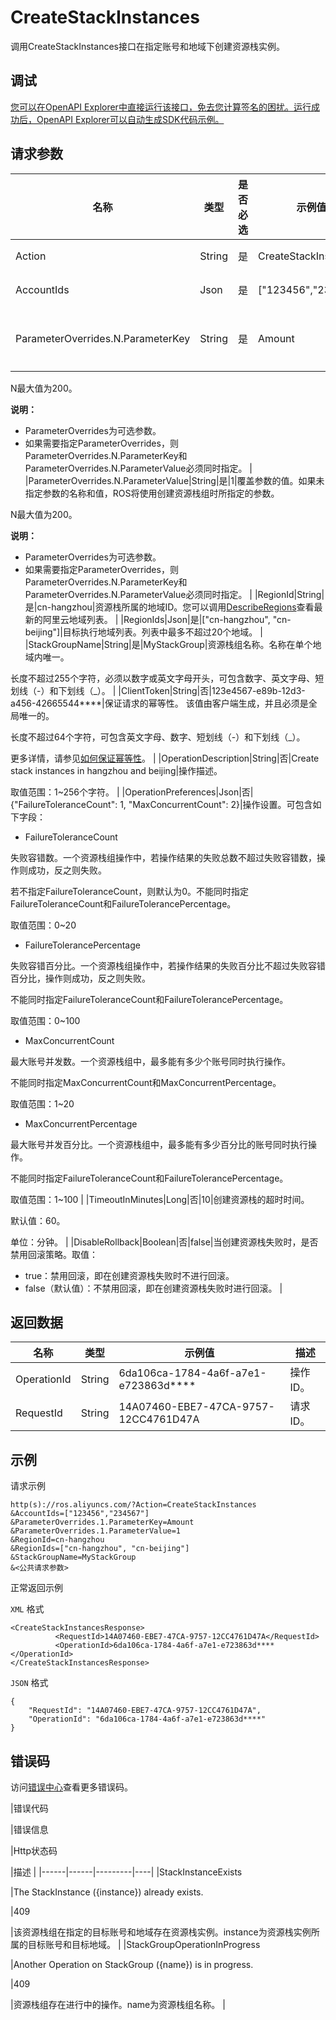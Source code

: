 # CreateStackInstances

调用CreateStackInstances接口在指定账号和地域下创建资源栈实例。

## 调试

[您可以在OpenAPI Explorer中直接运行该接口，免去您计算签名的困扰。运行成功后，OpenAPI Explorer可以自动生成SDK代码示例。](https://api.aliyun.com/#product=ROS&api=CreateStackInstances&type=RPC&version=2019-09-10)

## 请求参数

|名称|类型|是否必选|示例值|描述|
|--|--|----|---|--|
|Action|String|是|CreateStackInstances|要执行的操作，取值：CreateStackInstances。 |
|AccountIds|Json|是|\["123456","234567"\]|目标执行账号列表。列表长度不超过20个。 |
|ParameterOverrides.N.ParameterKey|String|是|Amount|覆盖参数的名称。如果未指定参数的名称和值，ROS将使用创建资源栈组时所指定的参数。

 N最大值为200。

 **说明：**

-   ParameterOverrides为可选参数。
-   如果需要指定ParameterOverrides，则ParameterOverrides.N.ParameterKey和ParameterOverrides.N.ParameterValue必须同时指定。 |
|ParameterOverrides.N.ParameterValue|String|是|1|覆盖参数的值。如果未指定参数的名称和值，ROS将使用创建资源栈组时所指定的参数。

 N最大值为200。

 **说明：**

-   ParameterOverrides为可选参数。
-   如果需要指定ParameterOverrides，则ParameterOverrides.N.ParameterKey和ParameterOverrides.N.ParameterValue必须同时指定。 |
|RegionId|String|是|cn-hangzhou|资源栈所属的地域ID。您可以调用[DescribeRegions](~~131035~~)查看最新的阿里云地域列表。 |
|RegionIds|Json|是|\["cn-hangzhou", "cn-beijing"\]|目标执行地域列表。列表中最多不超过20个地域。 |
|StackGroupName|String|是|MyStackGroup|资源栈组名称。名称在单个地域内唯一。

 长度不超过255个字符，必须以数字或英文字母开头，可包含数字、英文字母、短划线（-）和下划线（\_）。 |
|ClientToken|String|否|123e4567-e89b-12d3-a456-42665544\*\*\*\*|保证请求的幂等性。 该值由客户端生成，并且必须是全局唯一的。

 长度不超过64个字符，可包含英文字母、数字、短划线（-）和下划线（\_）。

 更多详情，请参见[如何保证幂等性](~~134212~~)。 |
|OperationDescription|String|否|Create stack instances in hangzhou and beijing|操作描述。

 取值范围：1~256个字符。 |
|OperationPreferences|Json|否|\{"FailureToleranceCount": 1, "MaxConcurrentCount": 2\}|操作设置。可包含如下字段：

 -   FailureToleranceCount

 失败容错数。一个资源栈组操作中，若操作结果的失败总数不超过失败容错数，操作则成功，反之则失败。

 若不指定FailureToleranceCount，则默认为0。不能同时指定FailureToleranceCount和FailureTolerancePercentage。

 取值范围：0~20

 -   FailureTolerancePercentage

 失败容错百分比。一个资源栈组操作中，若操作结果的失败百分比不超过失败容错百分比，操作则成功，反之则失败。

 不能同时指定FailureToleranceCount和FailureTolerancePercentage。

 取值范围：0~100

 -   MaxConcurrentCount

 最大账号并发数。一个资源栈组中，最多能有多少个账号同时执行操作。

 不能同时指定MaxConcurrentCount和MaxConcurrentPercentage。

 取值范围：1~20

 -   MaxConcurrentPercentage

 最大账号并发百分比。一个资源栈组中，最多能有多少百分比的账号同时执行操作。

 不能同时指定FailureToleranceCount和FailureTolerancePercentage。

 取值范围：1~100 |
|TimeoutInMinutes|Long|否|10|创建资源栈的超时时间。

 默认值：60。

 单位：分钟。 |
|DisableRollback|Boolean|否|false|当创建资源栈失败时，是否禁用回滚策略。取值：

 -   true：禁用回滚，即在创建资源栈失败时不进行回滚。
-   false（默认值）：不禁用回滚，即在创建资源栈失败时进行回滚。 |

## 返回数据

|名称|类型|示例值|描述|
|--|--|---|--|
|OperationId|String|6da106ca-1784-4a6f-a7e1-e723863d\*\*\*\*|操作ID。 |
|RequestId|String|14A07460-EBE7-47CA-9757-12CC4761D47A|请求ID。 |

## 示例

请求示例

```
http(s)://ros.aliyuncs.com/?Action=CreateStackInstances
&AccountIds=["123456","234567"]
&ParameterOverrides.1.ParameterKey=Amount
&ParameterOverrides.1.ParameterValue=1
&RegionId=cn-hangzhou
&RegionIds=["cn-hangzhou", "cn-beijing"]
&StackGroupName=MyStackGroup
&<公共请求参数>
```

正常返回示例

`XML` 格式

```
<CreateStackInstancesResponse>
          <RequestId>14A07460-EBE7-47CA-9757-12CC4761D47A</RequestId>
          <OperationId>6da106ca-1784-4a6f-a7e1-e723863d****</OperationId>
</CreateStackInstancesResponse>
```

`JSON` 格式

```
{
    "RequestId": "14A07460-EBE7-47CA-9757-12CC4761D47A",
    "OperationId": "6da106ca-1784-4a6f-a7e1-e723863d****"
}
```

## 错误码

访问[错误中心](https://error-center.aliyun.com/status/product/ROS)查看更多错误码。

|错误代码

|错误信息

|Http状态码

|描述 |
|------|------|---------|----|
|StackInstanceExists

|The StackInstance \(\{instance\}\) already exists.

|409

|该资源栈组在指定的目标账号和地域存在资源栈实例。instance为资源栈实例所属的目标账号和目标地域。 |
|StackGroupOperationInProgress

|Another Operation on StackGroup \(\{name\}\) is in progress.

|409

|资源栈组存在进行中的操作。name为资源栈组名称。 |

